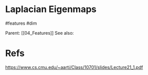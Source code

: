 # Laplacian Eigenmaps

#features #dim

Parent: [[04_Features]]
See also:



# Refs

https://www.cs.cmu.edu/~aarti/Class/10701/slides/Lecture21_1.pdf